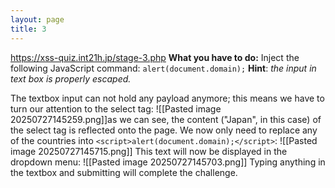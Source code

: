 ```yaml
---
layout: page
title: 3
---
```

https://xss-quiz.int21h.jp/stage-3.php
**What you have to do:** 
Inject the following JavaScript command: `alert(document.domain);`
**Hint**: *the input in text box is properly escaped.*

The textbox input can not hold any payload anymore; this means we have to turn our attention to the select tag:
![[Pasted image 20250727145259.png]]as we can see, the content ("Japan", in this case) of the select tag is reflected onto the page. We now only need to replace any of the countries into `<script>alert(document.domain);</script>`:
![[Pasted image 20250727145715.png]]
This text will now be displayed in the dropdown menu:
![[Pasted image 20250727145703.png]]
Typing anything in the textbox and submitting will complete the challenge.